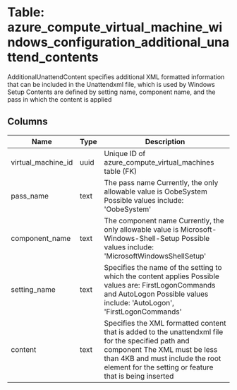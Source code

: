 
# Table: azure_compute_virtual_machine_windows_configuration_additional_unattend_contents
AdditionalUnattendContent specifies additional XML formatted information that can be included in the Unattendxml file, which is used by Windows Setup Contents are defined by setting name, component name, and the pass in which the content is applied
## Columns
| Name        | Type           | Description  |
| ------------- | ------------- | -----  |
|virtual_machine_id|uuid|Unique ID of azure_compute_virtual_machines table (FK)|
|pass_name|text|The pass name Currently, the only allowable value is OobeSystem Possible values include: 'OobeSystem'|
|component_name|text|The component name Currently, the only allowable value is Microsoft-Windows-Shell-Setup Possible values include: 'MicrosoftWindowsShellSetup'|
|setting_name|text|Specifies the name of the setting to which the content applies Possible values are: FirstLogonCommands and AutoLogon Possible values include: 'AutoLogon', 'FirstLogonCommands'|
|content|text|Specifies the XML formatted content that is added to the unattendxml file for the specified path and component The XML must be less than 4KB and must include the root element for the setting or feature that is being inserted|
